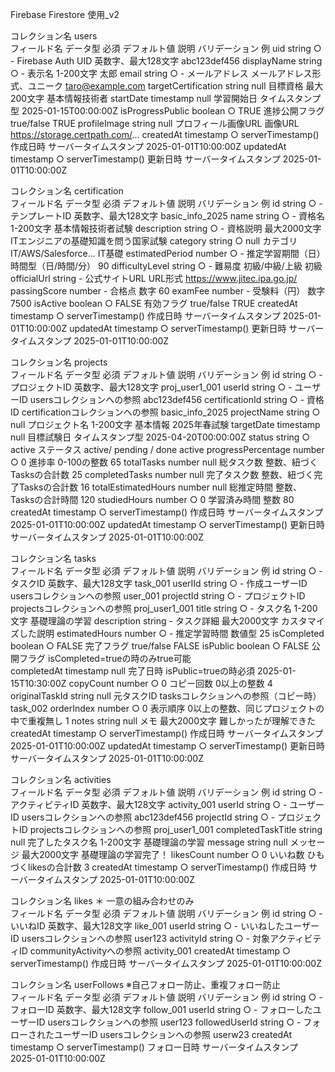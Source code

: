 Firebase Firestore 使用_v2						
						
コレクション名	users					
フィールド名	データ型	必須	デフォルト値	説明	バリデーション	例
uid	string	○	-	Firebase Auth UID	英数字、最大128文字	abc123def456
displayName	string	○	-	表示名	1-200文字	太郎
email	string	○	-	メールアドレス	メールアドレス形式、ユニーク	taro@example.com
targetCertification	string		null	目標資格	最大200文字	基本情報技術者
startDate	timestamp		null	学習開始日	タイムスタンプ型	2025-01-15T00:00:00Z
isProgressPublic	boolean	○	TRUE	進捗公開フラグ	true/false	TRUE
profileImage	string		null	プロフィール画像URL	画像URL	https://storage.certpath.com/...
createdAt	timestamp	○	serverTimestamp()	作成日時	サーバータイムスタンプ	2025-01-01T10:00:00Z
updatedAt	timestamp	○	serverTimestamp()	更新日時	サーバータイムスタンプ	2025-01-01T10:00:00Z
						
						
コレクション名	certification					
フィールド名	データ型	必須	デフォルト値	説明	バリデーション	例
id	string	○	 -	テンプレートID	英数字、最大128文字	basic_info_2025
name	string	○	- 	資格名	1-200文字	基本情報技術者試験
description	string	○	-	資格説明	最大2000文字	ITエンジニアの基礎知識を問う国家試験
category	string	○	null	カテゴリ	IT/AWS/Salesforce...	IT基礎
estimatedPeriod	number	○	-	推定学習期間（日）	時間型（日/時間/分）	90
difficultyLevel	string	○	-	難易度	初級/中級/上級	初級
officialUrl	string		-	公式サイトURL	URL形式	https://www.jitec.ipa.go.jp/
passingScore	number		-	合格点	数字	60
examFee	number		-	受験料（円）	数字	7500
isActive	boolean	○	FALSE	有効フラグ	true/false	TRUE
createdAt	timestamp	○	serverTimestamp()	作成日時	サーバータイムスタンプ	2025-01-01T10:00:00Z
updatedAt	timestamp	○	serverTimestamp()	更新日時	サーバータイムスタンプ	2025-01-01T10:00:00Z
						
						
コレクション名	projects					
フィールド名	データ型	必須	デフォルト値	説明	バリデーション	例
id	string	○	-	プロジェクトID	英数字、最大128文字	proj_user1_001
userId	string	○	-	ユーザーID	usersコレクションへの参照	abc123def456
certificationId	string	○	-	資格ID	certificationコレクションへの参照	basic_info_2025
projectName	string	○	null	プロジェクト名	1-200文字	基本情報 2025年春試験
targetDate	timestamp		null	目標試験日	タイムスタンプ型	2025-04-20T00:00:00Z
status	string	○	active	ステータス	active/  pending / done	active
progressPercentage	number	○	0	進捗率	0-100の整数	65
totalTasks	number		null	総タスク数	整数、紐づくTasksの合計数	25
completedTasks	number		null	完了タスク数	整数、紐づく完了Tasksの合計数	16
totalEstimatedHours	number		null	総推定時間	整数、Tasksの合計時間	120
studiedHours	number	○	0	学習済み時間	整数	80
createdAt	timestamp	○	serverTimestamp()	作成日時	サーバータイムスタンプ	2025-01-01T10:00:00Z
updatedAt	timestamp	○	serverTimestamp()	更新日時	サーバータイムスタンプ	2025-01-01T10:00:00Z
						
						
						
コレクション名	tasks					
フィールド名	データ型	必須	デフォルト値	説明	バリデーション	例
id	string	○	-	タスクID	英数字、最大128文字	task_001
userIId	string	○	-	作成ユーザーID	usersコレクションへの参照	user_001
projectId	string	○	-	プロジェクトID	projectsコレクションへの参照	proj_user1_001
title	string	○	-	タスク名	1-200文字	基礎理論の学習
description	string		-	タスク詳細	最大2000文字	カスタマイズした説明
estimatedHours	number	○	-	推定学習時間	数値型	25
isCompleted	boolean	○	FALSE	完了フラグ	true/false	FALSE
isPublic	boolean	○	FALSE	公開フラグ	isCompleted=trueの時のみtrue可能	
completedAt	timestamp		null	完了日時	isPublic=trueの時必須	2025-01-15T10:30:00Z
copyCount	number	○	0	コピー回数	0以上の整数	4
originalTaskId	string		null	元タスクID	tasksコレクションへの参照（コピー時）	task_002
orderIndex	number	○	0	表示順序	0以上の整数、同じプロジェクトの中で重複無し	1
notes	string		null	メモ	最大2000文字	難しかったが理解できた
createdAt	timestamp	○	serverTimestamp()	作成日時	サーバータイムスタンプ	2025-01-01T10:00:00Z
updatedAt	timestamp	○	serverTimestamp()	更新日時	サーバータイムスタンプ	2025-01-01T10:00:00Z
						
						
コレクション名	activities					
フィールド名	データ型	必須	デフォルト値	説明	バリデーション	例
id	string	○	-	アクティビティID	英数字、最大128文字	activity_001
userId	string	○	-	ユーザーID	usersコレクションへの参照	abc123def456
projectId	string	○	-	プロジェクトID	projectsコレクションへの参照	proj_user1_001
completedTaskTitle	string		null	完了したタスク名	1-200文字	基礎理論の学習
message	string		null	メッセージ	最大2000文字	基礎理論の学習完了！
likesCount	number	○	0	いいね数	ひもづくlikesの合計数	3
createdAt	timestamp	○	serverTimestamp()	作成日時	サーバータイムスタンプ	2025-01-01T10:00:00Z
						
						
コレクション名	likes	＊ 一意の組み合わせのみ				
フィールド名	データ型	必須	デフォルト値	説明	バリデーション	例
id	string	○	-	いいねID	英数字、最大128文字	like_001
userId	string	○	-	いいねしたユーザーID	usersコレクションへの参照	user123
activityId	string	○	-	対象アクティビティID	communityActivityへの参照	activity_001
createdAt	timestamp	○	serverTimestamp()	作成日時	サーバータイムスタンプ	2025-01-01T10:00:00Z
						
コレクション名	userFollows	※自己フォロー防止、重複フォロー防止				
フィールド名	データ型	必須	デフォルト値	説明	バリデーション	例
id	string	○	-	フォローID	英数字、最大128文字	follow_001
userId	string	○	-	フォローしたユーザーID	usersコレクションへの参照	user123
followedUserId	string	○	-	フォローされたユーザーID	usersコレクションへの参照	userw23
createdAt	timestamp	○	serverTimestamp()	フォロー日時	サーバータイムスタンプ	2025-01-01T10:00:00Z
						
						
						
						